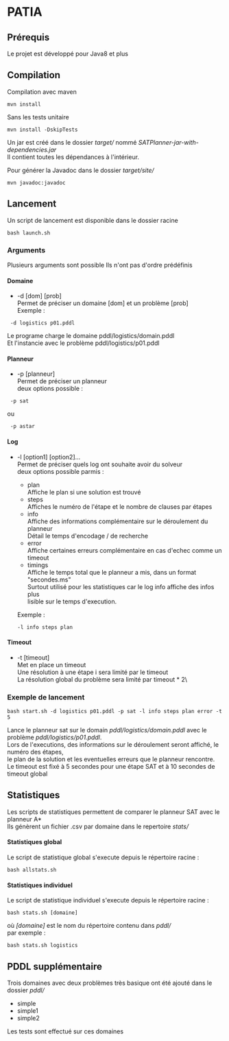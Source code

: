 # PATIA
## Prérequis
Le projet est développé pour Java8 et plus
## Compilation
Compilation avec maven
```
mvn install
```
Sans les tests unitaire
```
mvn install -DskipTests
```

Un jar est créé dans le dossier *target/* nommé *SATPlanner-jar-with-dependencies.jar*\
Il contient toutes les dépendances à l'intérieur.

Pour générer la Javadoc dans le dossier *target/site/*
```
mvn javadoc:javadoc
```

## Lancement
Un script de lancement est disponible dans le dossier racine
```
bash launch.sh
```
### Arguments

Plusieurs arguments sont possible
Ils n'ont pas d'ordre prédéfinis

#### Domaine
* -d [dom] [prob]\
Permet de préciser un domaine [dom] et un problème [prob]\
Exemple :
```
 -d logistics p01.pddl
```
Le programe charge le domaine pddl/logistics/domain.pddl\
Et l'instancie avec le problème pddl/logistics/p01.pddl

#### Planneur
* -p [planneur]\
  Permet de préciser un planneur\
  deux options possible :
```
 -p sat
```
ou
```
 -p astar
```

#### Log
* -l [option1] [option2]...\
Permet de préciser quels log ont souhaite avoir du solveur\
deux options possible parmis :

  * plan\
  Affiche le plan si une solution est trouvé
  * steps\
  Affiches le numéro de l'étape et le nombre de clauses par étapes
  * info\
  Affiche des informations complémentaire sur le déroulement du planneur\
  Détail le temps d'encodage / de recherche
  * error\
  Affiche certaines erreurs complémentaire en cas d'echec comme un timeout
  * timings\
  Affiche le temps total que le planneur a mis, dans un format "secondes.ms"\
  Surtout utilisé pour les statistiques car le log info affiche des infos plus\
  lisible sur le temps d'execution.
  
  Exemple :
  
  ```
  -l info steps plan
  ```
  
#### Timeout
* -t [timeout]\
Met en place un timeout\
Une résolution à une étape i sera limité par le timeout\
La résolution global du problème sera limité par timeout * 2\

### Exemple de lancement
```
bash start.sh -d logistics p01.pddl -p sat -l info steps plan error -t 5
```
Lance le planneur sat sur le domain *pddl/logistics/domain.pddl* avec le problème *pddl/logistics/p01.pddl*.\
Lors de l'executions, des informations sur le déroulement seront affiché, le numéro des étapes,\
le plan de la solution et les eventuelles erreurs que le planneur rencontre.\
Le timeout est fixé à 5 secondes pour une étape SAT et à 10 secondes de timeout global

## Statistiques
Les scripts de statistiques permettent de comparer le planneur SAT avec le planneur A\*\
Ils génèrent un fichier .csv par domaine dans le repertoire  *stats/*
#### Statistiques global
Le script de statistique global s'execute depuis le répertoire racine :

```
bash allstats.sh
```
#### Statistiques individuel
Le script de statistique individuel s'execute depuis le répertoire racine :

```
bash stats.sh [domaine]
```

où *[domaine]* est le nom du répertoire contenu dans *pddl/* \
par exemple :

```
bash stats.sh logistics
```

## PDDL supplémentaire
Trois domaines avec deux problèmes très basique ont été ajouté dans le dossier *pddl/*
* simple
* simple1
* simple2

Les tests sont effectué sur ces domaines
